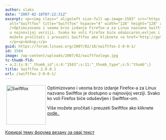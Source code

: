 ```yaml
---
author: slaks
date: "2007-02-18T07:22:31Z"
excerpt: <p><img class=" alignleft size-full wp-image-1583" src="https://linuxo.org/wp-content/uploads/2007/02/swiftfoxlogo.jpg"
  alt="Swiftfox" title="Swiftfox" hspace="4" width="128" height="128" align="left"
  />Optimizovano i veoma brzo izdanje Firefox-a za Linux nazvano Swiftfox je dostupno
  u najnovijoj verziji. Svako ko voli Firefox biće odu&scaron;evljen i Swiftfox-om.</p><p>Vi&scaron;e
  možete pročitati i preuzeti Swiftfox ako kliknete <a href="http://getswiftfox.com/">ovde.&nbsp;</a>
  </p><p>&nbsp;</p>
guid: https://forum.linuxo.org/2007/02/18/swiftfox-2-0-0-1/
id: 1584
image: /wp-content/uploads/2007/02/swiftfoxlogo.jpg
tc-thumb-fld:
- a:2:{s:9:"_thumb_id";s:4:"1583";s:11:"_thumb_type";s:5:"thumb";}
title: Swiftfox 2.0.0.1
url: /swiftfox-2-0-0-1/
---
```

<img class=" alignleft size-full wp-image-1583" src="https://linuxo.org/wp-content/uploads/2007/02/swiftfoxlogo.jpg" alt="Swiftfox" title="Swiftfox" hspace="4" width="128" height="128" align="left" />Optimizovano i veoma brzo izdanje Firefox-a za Linux nazvano Swiftfox je dostupno u najnovijoj verziji. Svako ko voli Firefox biće odu&scaron;evljen i Swiftfox-om.

Vi&scaron;e možete pročitati i preuzeti Swiftfox ako kliknete [ovde.&nbsp;](http://getswiftfox.com/) 

&nbsp;

<!--break-->

[Креирај тему форума везану за овај текст](https://linuxo.org/nova-tema-na-forumu/?se_pid=1584)